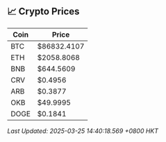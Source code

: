 ## 📈 Crypto Prices

| Coin | Price |
| ---- | ----- |
| BTC | $86832.4107 |
| ETH | $2058.8068 |
| BNB | $644.5609 |
| CRV | $0.4956 |
| ARB | $0.3877 |
| OKB | $49.9995 |
| DOGE | $0.1841 |

_Last Updated: 2025-03-25 14:40:18.569 +0800 HKT_